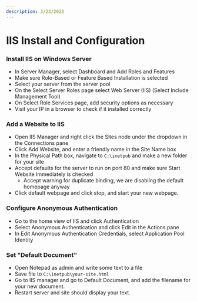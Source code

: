 ```yaml
---
description: 3/23/2023
---
```


# IIS Install and Configuration

### Install IIS on Windows Server

* In Server Manager, select Dashboard and Add Roles and Features
* Make sure Role-Based or Feature Based Installation is selected
* Select your server from the server pool
* On the Select Server Roles page select Web Server (IIS) (Select Include Management Tool)
* On Select Role Services page, add security options as necessary
* Visit your IP in a browser to check if it installed correctly

### Add a Website to IIS

* Open IIS Manager and right click the Sites node under the dropdown in the Connections pane
* Click Add Website, and enter a friendly name in the Site Name box
* In the Physical Path box, navigate to `C:\inetpub` and make a new folder for your site
* Accept defaults for the server to run on port 80 and make sure Start Website Immediately is checked
  * Accept warning for duplicate binding, we are disabling the default homepage anyway
* Click default webpage and click stop, and start your new webpage.

### Configure Anonymous Authentication

* Go to the home view of IIS and click Authentication
* Select Anonymous Authentication and click Edit in the Actions pane
* In Edit Anonymous Authentication Credentials, select Application Pool Identity

### Set "Default Document"

* Open Notepad as admin and write some text to a file
* Save file to `C:\inetpub\your-site.html`
* Go to IIS manager and go to Default Document, and add the filename for your new document.
* Restart server and site should display your text.
